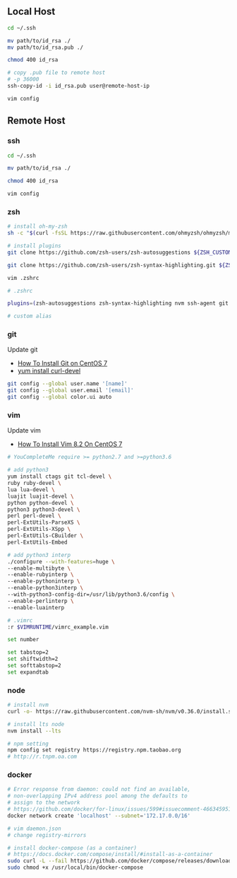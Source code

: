 ## Local Host

```sh
cd ~/.ssh

mv path/to/id_rsa ./
mv path/to/id_rsa.pub ./

chmod 400 id_rsa

# copy .pub file to remote host
# -p 36000
ssh-copy-id -i id_rsa.pub user@remote-host-ip

vim config
```

## Remote Host

### ssh

```sh
cd ~/.ssh

mv path/to/id_rsa ./

chmod 400 id_rsa

vim config
```

### zsh

```sh
# install oh-my-zsh
sh -c "$(curl -fsSL https://raw.githubusercontent.com/ohmyzsh/ohmyzsh/master/tools/install.sh)"

# install plugins
git clone https://github.com/zsh-users/zsh-autosuggestions ${ZSH_CUSTOM:-~/.oh-my-zsh/custom}/plugins/zsh-autosuggestions

git clone https://github.com/zsh-users/zsh-syntax-highlighting.git ${ZSH_CUSTOM:-~/.oh-my-zsh/custom}/plugins/zsh-syntax-highlighting

vim .zshrc
```

```sh
# .zshrc

plugins=(zsh-autosuggestions zsh-syntax-highlighting nvm ssh-agent git gitignore)

# custom alias
```

### git

Update git

- [How To Install Git on CentOS 7](https://www.digitalocean.com/community/tutorials/how-to-install-git-on-centos-7)
- [yum install curl-devel](https://stackoverflow.com/questions/8329485/unable-to-find-remote-helper-for-https-during-git-clone)

```sh
git config --global user.name '[name]'
git config --global user.email '[email]'
git config --global color.ui auto
```

### vim

Update vim

- [How To Install Vim 8.2 On CentOS 7](https://phoenixnap.com/kb/how-to-install-vim-centos-7)

```sh
# YouCompleteMe require >= python2.7 and >=python3.6

# add python3
yum install ctags git tcl-devel \
ruby ruby-devel \
lua lua-devel \
luajit luajit-devel \
python python-devel \
python3 python3-devel \
perl perl-devel \
perl-ExtUtils-ParseXS \
perl-ExtUtils-XSpp \
perl-ExtUtils-CBuilder \
perl-ExtUtils-Embed

# add python3 interp
./configure --with-features=huge \
--enable-multibyte \
--enable-rubyinterp \
--enable-pythoninterp \
--enable-python3interp \
--with-python3-config-dir=/usr/lib/python3.6/config \
--enable-perlinterp \
--enable-luainterp
```

```sh
# .vimrc
:r $VIMRUNTIME/vimrc_example.vim
```

```sh
set number

set tabstop=2
set shiftwidth=2
set softtabstop=2
set expandtab
```

### node

```sh
# install nvm
curl -o- https://raw.githubusercontent.com/nvm-sh/nvm/v0.36.0/install.sh | bash

# install lts node
nvm install --lts

# npm setting
npm config set registry https://registry.npm.taobao.org
# http://r.tnpm.oa.com
```

### docker

```sh
# Error response from daemon: could not find an available,
# non-overlapping IPv4 address pool among the defaults to
# assign to the network
# https://github.com/docker/for-linux/issues/599#issuecomment-466345951
docker network create 'localhost' --subnet='172.17.0.0/16'

# vim daemon.json
# change registry-mirrors

# install docker-compose (as a container)
# https://docs.docker.com/compose/install/#install-as-a-container
sudo curl -L --fail https://github.com/docker/compose/releases/download/1.27.4/run.sh -o /usr/local/bin/docker-compose
sudo chmod +x /usr/local/bin/docker-compose
```
